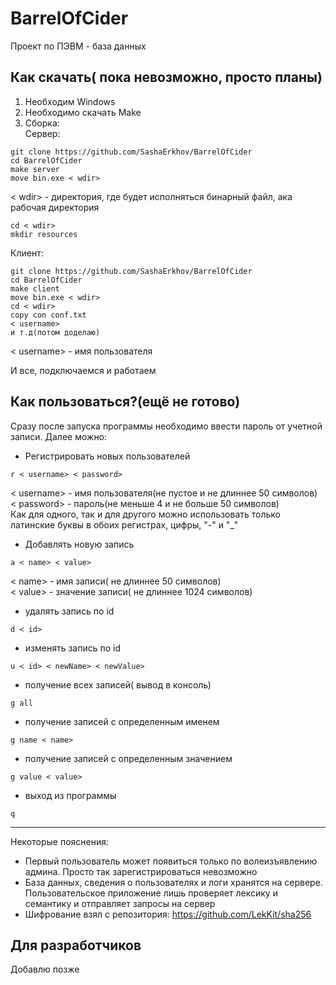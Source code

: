 # BarrelOfCider
Проект по ПЭВМ - база данных
## Как скачать( пока невозможно, просто планы)  
1) Необходим Windows
2) Необходимо скачать Make
3) Сборка:  
Сервер:  
```shell
git clone https://github.com/SashaErkhov/BarrelOfCider
cd BarrelOfCider
make server
move bin.exe < wdir>
```  
< wdir> - директория, где будет исполняться бинарный файл, ака рабочая директория  
```shell
cd < wdir>
mkdir resources
```  
Клиент:  
```shell
git clone https://github.com/SashaErkhov/BarrelOfCider
cd BarrelOfCider
make client
move bin.exe < wdir>
cd < wdir>
copy con conf.txt
< username>
и т.д(потом доделаю)
```  
< username> - имя пользователя  
  
И все, подключаемся и работаем  
## Как пользоваться?(ещё не готово)  
Сразу после запуска программы необходимо ввести пароль от учетной записи. Далее можно:  
* Регистрировать новых пользователей
```
r < username> < password>
```
< username> - имя пользователя(не пустое и не длиннее 50 символов)  
< password> - пароль(не меньше 4 и не больше 50 символов)  
Как для одного, так и для другого можно использовать только латинские буквы в обоих регистрах, цифры, "-" и "_"  
* Добавлять новую запись
```
a < name> < value>
```
< name> - имя записи( не длиннее 50 символов)  
< value> - значение записи( не длиннее 1024 символов)  
* удалять запись по id
```
d < id>
```
* изменять запись по id
```
u < id> < newName> < newValue>
```  
* получение всех записей( вывод в консоль)  
```
g all
```
* получение записей с определенным именем  
```
g name < name>
```
* получение записей с определенным значением
```
g value < value>
```
* выход из программы
```
q
```
---
Некоторые пояснения:
* Первый пользователь может появиться только по волеизъявлению админа. Просто так зарегистрироваться невозможно
* База данных, сведения о пользователях и логи хранятся на сервере. Пользовательское приложение лишь проверяет лексику и семантику и отправляет запросы на сервер
* Шифрование взял с репозитория: https://github.com/LekKit/sha256  

## Для разработчиков

Добавлю позже
